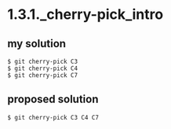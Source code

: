 # 1.3.1._cherry-pick_intro

## my solution

```
$ git cherry-pick C3
$ git cherry-pick C4
$ git cherry-pick C7
```

## proposed solution

```
$ git cherry-pick C3 C4 C7
```

